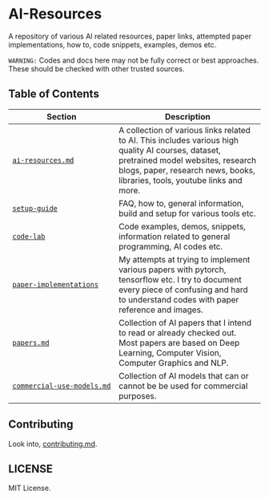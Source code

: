 # AI-Resources

A repository of various AI related resources, paper links, attempted paper implementations, how to, code snippets, examples, demos etc. 

`WARNING:` Codes and docs here may not be fully correct or best approaches. These should be checked with other trusted sources.


## Table of Contents

| Section | Description |
| --- | --- |
| [`ai‑resources.md`](https://github.com/quickgrid/AI-Resources/blob/master/ai-resources.md) | A collection of various links related to AI. This includes various high quality AI courses, dataset, pretrained model websites, research blogs, paper, research news, books, libraries, tools, youtube links and more. |
| [`setup‑guide`](https://github.com/quickgrid/AI-Resources/tree/master/setup-guide) | FAQ, how to, general information, build and setup for various tools etc. |
| [`code‑lab`](https://github.com/quickgrid/AI-Resources/tree/master/code-lab) | Code examples, demos, snippets, information related to general programming, AI codes etc. |
| [`paper‑implementations`](https://github.com/quickgrid/AI-Resources/tree/master/paper-implementations) | My attempts at trying to implement various papers with pytorch, tensorflow etc. I try to document every piece of confusing and hard to understand codes with paper reference and images. |
| [`papers.md`](https://github.com/quickgrid/AI-Resources/blob/master/papers.md) | Collection of AI papers that I intend to read or already checked out. Most papers are based on Deep Learning, Computer Vision, Computer Graphics and NLP. |
| [`commercial‑use‑models.md`](https://github.com/quickgrid/AI-Resources/blob/master/commercial-use-models.md) | Collection of AI models that can or cannot be be used for commercial purposes. |


## Contributing

Look into, [contributing.md](https://github.com/quickgrid/AI-Resources/blob/master/contributing.md).

## LICENSE

MIT License.
